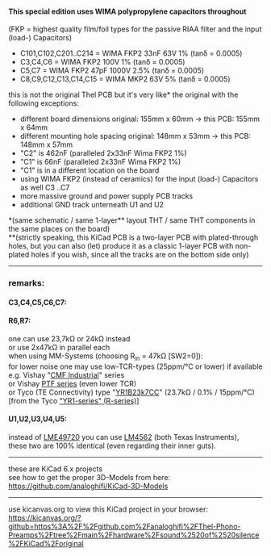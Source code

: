 #### This special edition uses WIMA polypropylene capacitors throughout  
(FKP = highest quality film/foil types for the passive RIAA filter and the input (load-) Capacitors)  
* C101,C102,C201..C214 = WIMA FKP2 33nF 63V 1% (tanδ = 0.0005)  
* C3,C4,C6 = WIMA FKP2 100V 1% (tanδ = 0.0005)
* C5,C7 = WIMA FKP2 47pF 1000V 2.5% (tanδ = 0.0005)
* C8,C9,C12,C13,C14,C15 = WIMA MKP2 63V 5% (tanδ = 0.0005)  
  
this is not the original Thel PCB but it's very like\* the original with the following exceptions:  
* different board dimensions original: 155mm x 60mm -> this PCB: 155mm x 64mm  
* different mounting hole spacing original: 148mm x 53mm -> this PCB: 148mm x 57mm  
* "C2" is 462nF (paralleled 2x33nF Wima FKP2 1%) 
* "C1" is 66nF (paralleled 2x33nF Wima FKP2 1%)
* "C1" is in a different location on the board  
* using WIMA FKP2 (instead of ceramics) for the input (load-) Capacitors as well C3 ..C7  
* more massive ground and power supply PCB tracks  
* additional GND track unterneath U1 and U2 
  
\*(same schematic / same 1-layer\** layout THT / same THT components in the same places on the board)  
\**(strictly speaking, this KiCad PCB is a two-layer PCB with plated-through holes, but you can also (let) produce it as a classic 1-layer PCB with non-plated holes if you wish, since all the tracks are on the bottom side only)  

----  

### remarks:  
#### C3,C4,C5,C6,C7:  
#### R6,R7:  
one can use 23,7kΩ or 24kΩ instead  
or use 2x47kΩ in parallel each  
when using MM-Systems (choosing R<sub>in</sub> = 47kΩ [SW2=0]):  
for lower noise one may use low-TCR-types (25ppm/°C or lower) if available  
e.g. Vishay "[CMF Industrial](https://www.mouser.com/c/passive-components/resistors/film-resistors/metal-film-resistors-through-hole/?m=Vishay&series=CMF%20Industrial)" series  
or Vishay [PTF series](https://www.mouser.de/c/passive-components/resistors/film-resistors/metal-film-resistors-through-hole/?m=Vishay&series=PTF) (even lower TCR)  
or Tyco (TE Connectivity) type "[YR1B23k7CC](https://www.mouser.com/ProductDetail/TE-Connectivity-Holsworthy/YR1B23K7CC?qs=n4i9pByFsMSkJXItUSDcPw%3D%3D)" (23.7kΩ / 0.1% / 15ppm/°C) [from the Tyco ["YR1-series" (R-series)](https://www.mouser.com/c/passive-components/resistors/film-resistors/metal-film-resistors-through-hole/?m=TE%20Connectivity&series=R)]  
#### U1,U2,U3,U4,U5:  
instead of [LME49720](https://www2.mouser.com/ProductDetail/Texas-Instruments/LME49720NA-NOPB?qs=7lkVKPoqpbYtIqwyg5iDaA%3D%3D) you can use [LM4562](https://www2.mouser.com/ProductDetail/Texas-Instruments/LM4562NA-NOPB?qs=QbsRYf82W3Gc2w4DLq%252BZjw%3D%3D) (both Texas Instruments),  
these two are 100% identical (even regarding their inner guts).
  
----  
  
these are KiCad 6.x projects  
see how to get the proper 3D-Models from here: https://github.com/analoghifi/KiCad-3D-Models
  
----  
  
use kicanvas.org to view this KiCad project in your browser:  
https://kicanvas.org/?github=https%3A%2F%2Fgithub.com%2Fanaloghifi%2FThel-Phono-Preamps%2Ftree%2Fmain%2Fhardware%2Fsound%2520of%2520silence%2FKiCad%2Foriginal
